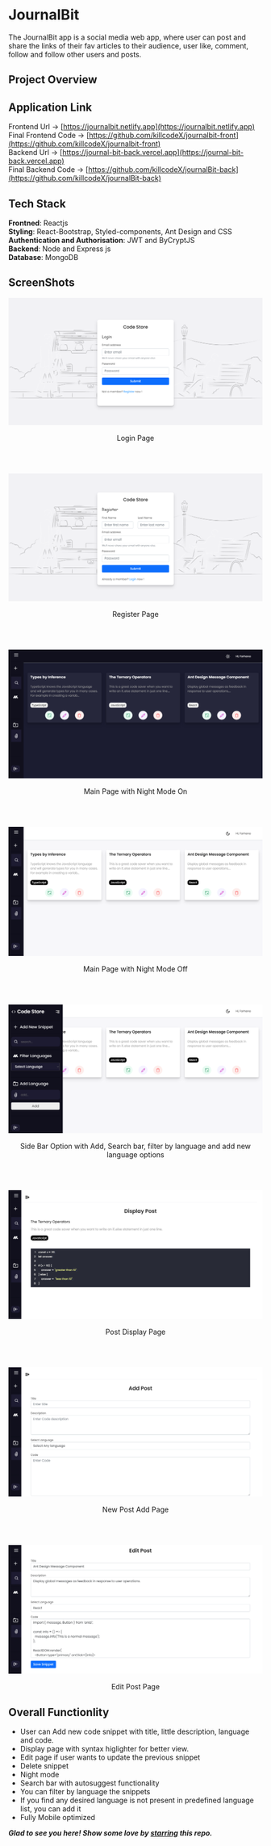 # JournalBit
The JournalBit app is a social media web app, where user can post and share the links of their fav articles to their audience, user like, comment, follow and follow other users and posts. 

## Project Overview

## Application Link

Frontend Url -> [https://journalbit.netlify.app](https://journalbit.netlify.app)<br>
Final Frontend Code -> [https://github.com/killcodeX/journalbit-front](https://github.com/killcodeX/journalbit-front)<br>
Backend Url -> [https://journal-bit-back.vercel.app](https://journal-bit-back.vercel.app)<br>
Final Backend Code -> [https://github.com/killcodeX/journalBit-back](https://github.com/killcodeX/journalBit-back)

## Tech Stack

<b>Frontned</b>: Reactjs
<br>
<b>Styling</b>: React-Bootstrap, Styled-components, Ant Design and CSS
<br>
<b>Authentication and Authorisation</b>: JWT and ByCryptJS
<br>
<b>Backend</b>: Node and Express js 
<br>
<b>Database</b>: MongoDB
<br> 

## ScreenShots

<p align="center">
  <img src="https://github.com/killcodeX/code-store/blob/main/screenshots/1.png" />
</p>
<p align="center">
  Login Page
</p>
<br>
<br>
<p align="center">
  <img src="https://github.com/killcodeX/code-store/blob/main/screenshots/2.png" />
</p>
<p align="center">
  Register Page
</p>
<br>
<br>
<p align="center">
  <img src="https://github.com/killcodeX/code-store/blob/main/screenshots/3.png" />
</p>
<p align="center">
  Main Page with Night Mode On
</p>
<br>
<br>
<p align="center">
  <img src="https://github.com/killcodeX/code-store/blob/main/screenshots/4.png" />
</p>
<p align="center">
  Main Page with Night Mode Off
</p>
<br>
<br>
<p align="center">
  <img src="https://github.com/killcodeX/code-store/blob/main/screenshots/5.png" />
</p>
<p align="center">
  Side Bar Option with Add, Search bar, filter by language and add new language options 
</p>
<br>
<br>
<p align="center">
  <img src="https://github.com/killcodeX/code-store/blob/main/screenshots/6.png" />
</p>
<p align="center">
  Post Display Page
</p>
<br>
<br>
<p align="center">
  <img src="https://github.com/killcodeX/code-store/blob/main/screenshots/7.png" />
</p>
<p align="center">
  New Post Add Page
</p>
<br>
<br>
<p align="center">
  <img src="https://github.com/killcodeX/code-store/blob/main/screenshots/8.png" />
</p>
<p align="center">
  Edit Post Page
</p>


## Overall Functionlity
- User can Add new code snippet with title, little description, language and code. 
- Display page with syntax higlighter for better view.
- Edit page if user wants to update the previous snippet
- Delete snippet
- Night mode
- Search bar with autosuggest functionality
- You can filter by language the snippets
- If you find any desired language is not present in predefined language list, you can add it
- Fully Mobile optimized


***Glad to see you here! Show some love by [starring](https://github.com/killcodeX/code-store) this repo.***